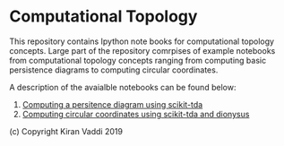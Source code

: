 # Computational Topology 
This repository contains Ipython note books for computational topology concepts. Large part of the repository comrpises of example notebooks from computational topology concepts ranging from computing basic persistence diagrams to computing circular coordinates.

A description of the avaialble notebooks can be found below:

1. [Computing a persitence diagram using scikit-tda]()
2. [Computing circular coordinates using scikit-tda and dionysus]()


(c) Copyright Kiran Vaddi 2019
